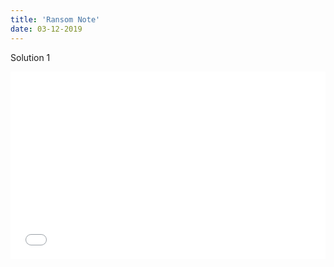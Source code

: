 ```yaml
---
title: 'Ransom Note'
date: 03-12-2019
---
```


Solution 1

<iframe width="100%" height="300" src="//jsfiddle.net/ozywuli/f6axzy4b/1/embedded/js,result/dark/" allowfullscreen="allowfullscreen" allowpaymentrequest frameborder="0"></iframe>
